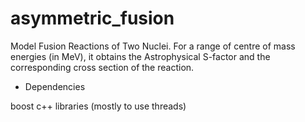 # asymmetric_fusion
Model Fusion Reactions of Two Nuclei. 
For a range of centre of mass energies (in MeV), it obtains the Astrophysical S-factor and the corresponding cross section of the reaction.

- Dependencies

boost c++ libraries (mostly to use threads)
